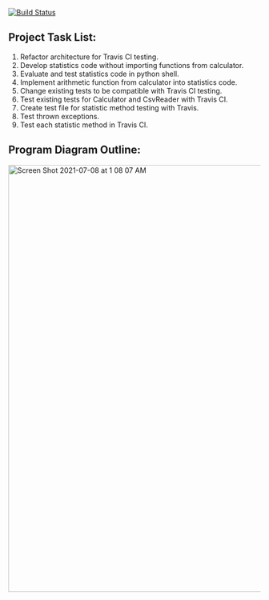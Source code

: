 [![Build Status](https://travis-ci.com/es372/CalculatorStatstics.svg?branch=master)](https://travis-ci.com/es372/CalculatorStatstics)

## Project Task List:
1. Refactor architecture for Travis CI testing.
2. Develop statistics code without importing functions from calculator.
3. Evaluate and test statistics code in python shell.
4. Implement arithmetic function from calculator into statistics code.
5. Change existing tests to be compatible with Travis CI testing.
6. Test existing tests for Calculator and CsvReader with Travis CI.
7. Create test file for statistic method testing with Travis.
8. Test thrown exceptions.
9. Test each statistic method in Travis CI.


## Program Diagram Outline:
<img width="854" alt="Screen Shot 2021-07-08 at 1 08 07 AM" src="https://user-images.githubusercontent.com/77855054/124866565-97313f00-df8a-11eb-85a6-59e3c028cf70.png">
